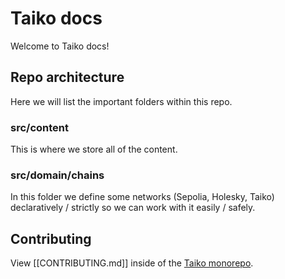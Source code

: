 # Taiko docs

Welcome to Taiko docs!

## Repo architecture

Here we will list the important folders within this repo.

### src/content

This is where we store all of the content.

### src/domain/chains

In this folder we define some networks (Sepolia, Holesky, Taiko) declaratively / strictly so we can work with it easily / safely.

## Contributing

View [[CONTRIBUTING.md]] inside of the [Taiko monorepo](https://github.com/taikoxyz/taiko-mono/blob/main/CONTRIBUTING.md).
